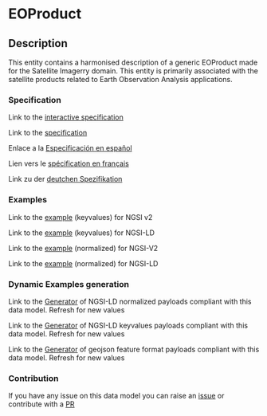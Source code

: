 # EOProduct

## Description 

This entity contains a harmonised description of a generic EOProduct made for the Satellite Imagerry domain. This entity is primarily associated with the satellite products related to Earth Observation Analysis applications.
### Specification

Link to the [interactive specification](https://swagger.lab.fiware.org/?url=https://github.com/smart-data-models/dataModel.SatelliteImagery/blob/master/EOProduct/swagger.yaml)

Link to the [specification](https://github.com/smart-data-models/dataModel.SatelliteImagery/blob/master/EOProduct/doc/spec.md)

Enlace a la [Especificación en español](https://github.com/smart-data-models/dataModel.SatelliteImagery/blob/master/EOProduct/doc/spec_ES.md)

Lien vers le [spécification en français](https://github.com/smart-data-models/dataModel.SatelliteImagery/blob/master/EOProduct/doc/spec_FR.md)

Link zu der [deutchen Spezifikation](https://github.com/smart-data-models/dataModel.SatelliteImagery/blob/master/EOProduct/doc/spec_DE.md)
### Examples

Link to the [example](https://github.com/smart-data-models/dataModel.SatelliteImagery/blob/master/EOProduct/examples/example.json) (keyvalues) for NGSI v2

Link to the [example](https://github.com/smart-data-models/dataModel.SatelliteImagery/blob/master/EOProduct/examples/example.jsonld) (keyvalues) for NGSI-LD

Link to the [example](https://github.com/smart-data-models/dataModel.SatelliteImagery/blob/master/EOProduct/examples/example-normalized.json) (normalized) for NGSI-V2

Link to the [example](https://github.com/smart-data-models/dataModel.SatelliteImagery/blob/master/EOProduct/examples/example-normalized.jsonld) (normalized) for NGSI-LD
### Dynamic Examples generation

Link to the [Generator](https://smartdatamodels.org/extra/ngsi-ld_generator_v0.92.php?schemaUrl=https://raw.githubusercontent.com/smart-data-models/dataModel.SatelliteImagery/master/EOProduct/schema.json&email=info@smartdatamodels.org) of NGSI-LD normalized payloads compliant with this data model. Refresh for new values

Link to the [Generator](https://smartdatamodels.org/extra/ngsi-ld_generator_keyvalues_v0.92.php?schemaUrl=https://raw.githubusercontent.com/smart-data-models/dataModel.SatelliteImagery/master/EOProduct/schema.json&email=info@smartdatamodels.org) of NGSI-LD keyvalues payloads compliant with this data model. Refresh for new values

Link to the [Generator](https://smartdatamodels.org/extra/geojson_features_generator_v1.0.php?schemaUrl=https://raw.githubusercontent.com/smart-data-models/dataModel.SatelliteImagery/master/EOProduct/schema.json&email=info@smartdatamodels.org) of geojson feature format payloads compliant with this data model. Refresh for new values
### Contribution

 If you have any issue on this data model you can raise an [issue](https://github.com/smart-data-models/dataModel.SatelliteImagery/issues)  or contribute with a [PR](https://github.com/smart-data-models/dataModel.SatelliteImagery/pulls)